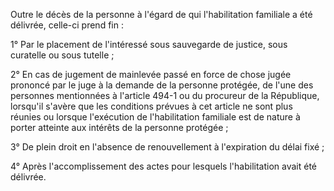 Outre le décès de la personne à l'égard de qui l'habilitation familiale a été délivrée, celle-ci prend fin :

1° Par le placement de l'intéressé sous sauvegarde de justice, sous curatelle ou sous tutelle ;

2° En cas de jugement de mainlevée passé en force de chose jugée prononcé par le juge à la demande de la personne protégée, de l'une des personnes mentionnées à l'article 494-1 ou du procureur de la République, lorsqu'il s'avère que les conditions prévues à cet article ne sont plus réunies ou lorsque l'exécution de l'habilitation familiale est de nature à porter atteinte aux intérêts de la personne protégée ;

3° De plein droit en l'absence de renouvellement à l'expiration du délai fixé ;

4° Après l'accomplissement des actes pour lesquels l'habilitation avait été délivrée.
